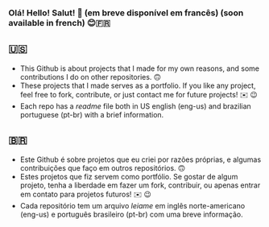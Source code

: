 ### Olá! Hello! Salut! 👋 (em breve disponível em francês) (soon available in french) 😊🇫🇷
## :us:
 - This Github is about projects that I made for my own reasons, and some contributions I do on other repositories. 🙃
 - These projects that I made serves as a portfolio. If you like any project, feel free to fork, contribute, or just contact me for future projects! ✉️ 😉
 - Each repo has a *readme* file both in US english (eng-us) and brazilian portuguese (pt-br) with a brief information.
## 🇧🇷
 - Este Github é sobre projetos que eu criei por razões próprias, e algumas contribuições que faço em outros repositórios. 🙃
 - Estes projetos que fiz servem como portfólio. Se gostar de algum projeto, tenha a liberdade em fazer um fork, contribuir, ou apenas entrar em contato para projetos futuros! ✉️ 😉
 - Cada repositório tem um arquivo *leiame* em inglês norte-americano (eng-us) e português brasileiro (pt-br) com uma breve informação.
